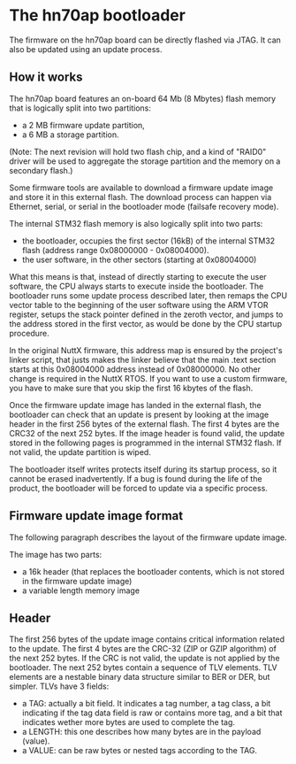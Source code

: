 The hn70ap bootloader
=====================

The firmware on the hn70ap board can be directly flashed via JTAG. It can also
be updated using an update process.

How it works
------------

The hn70ap board features an on-board 64 Mb (8 Mbytes) flash memory that is
logically split into two partitions:

 * a 2 MB firmware update partition,
 * a 6 MB a storage partition.

(Note: The next revision will hold two flash chip, and a kind of "RAID0" driver
will be used to aggregate the storage partition and the memory on a secondary
flash.)

Some firmware tools are available to download a firmware update image and store
it in this external flash. The download process can happen via Ethernet, serial,
or serial in the bootloader mode (failsafe recovery mode).

The internal STM32 flash memory is also logically split into two parts:
 * the bootloader, occupies the first sector (16kB) of the internal STM32 flash
(address range 0x08000000 - 0x08004000).
 * the user software, in the other sectors (starting at 0x08004000)

What this means is that, instead of directly starting to execute the user
software, the CPU always starts to execute inside the bootloader. The bootloader
runs some update process described later, then remaps the CPU vector table to
the beginning of the user software using the ARM VTOR register, setups the
stack pointer defined in the zeroth vector, and jumps to the address stored in
the first vector, as would be done by the CPU startup procedure.

In the original NuttX firmware, this address map is ensured by the project's
linker script, that justs makes the linker believe that the main .text section
starts at this 0x08004000 address instead of 0x08000000. No other change is
required in the NuttX RTOS. If you want to use a custom firmware, you have to
make sure that you skip the first 16 kbytes of the flash.

Once the firmware update image has landed in the external flash, the bootloader
can check that an update is present by looking at the image header in the first
256 bytes of the external flash. The first 4 bytes are the CRC32 of the next
252 bytes. If the image header is found valid, the update stored in the
following pages is programmed in the internal STM32 flash. If not valid, the
update partition is wiped.

The bootloader itself writes protects itself during its startup process, so it
cannot be erased inadvertently. If a bug is found during the life of the
product, the bootloader will be forced to update via a specific process.

Firmware update image format
----------------------------

The following paragraph describes the layout of the firmware update image.

The image has two parts:
 * a 16k header (that replaces the bootloader contents, which is not stored in
the firmware update image)
 * a variable length memory image

Header
------

The first 256 bytes of the update image contains critical information related
to the update. The first 4 bytes are the CRC-32 (ZIP or GZIP algorithm) of the
next 252 bytes. If the CRC is not valid, the update is not applied by the
bootloader.
The next 252 bytes contain a sequence of TLV elements. TLV elements are a
nestable binary data structure similar to BER or DER, but simpler. TLVs have
3 fields:
 * a TAG: actually a bit field. It indicates a tag number, a tag class, a bit
indicating if the tag data field is raw or contains more tag, and a bit that
indicates wether more bytes are used to complete the tag.
* a LENGTH: this one describes how many bytes are in the payload (value).
* a VALUE: can be raw bytes or nested tags according to the TAG.
